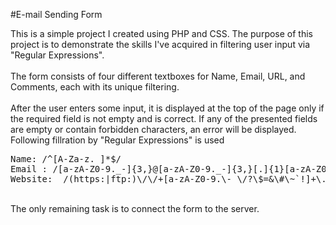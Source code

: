 #E-mail Sending Form

This is a simple project I created using PHP and CSS. The purpose of this project is to demonstrate the skills I've acquired in filtering user input via "Regular Expressions".<br>
<br>
The form consists of four different textboxes for Name, Email, URL, and Comments, each with its unique filtering.<br>
<br>
After the user enters some input, it is displayed at the top of the page only if the required field is not empty and is correct. If any of the presented fields are empty or contain forbidden characters, an error will be displayed.<br>
Following fillration by "Regular Expressions" is used
<pre>
Name: /^[A-Za-z. ]*$/
Email : /[a-zA-Z0-9._-]{3,}@[a-zA-Z0-9._-]{3,}[.]{1}[a-zA-Z0-9._-]{2,}/
Website:  /(https:|ftp:)\/\/+[a-zA-Z0-9.\-_\/?\$=&\#\~`!]+\.[a-zA-Z0-9.\-_\/?\$=&\#\~`!]*/
</pre>
<br>
The only remaining task is to connect the form to the server.<br>
